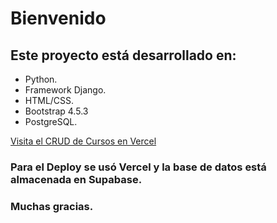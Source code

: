 # Bienvenido
## Este proyecto está desarrollado en:
- Python.
- Framework Django.
- HTML/CSS.
- Bootstrap 4.5.3
- PostgreSQL.


[Visita el CRUD de Cursos en Vercel](https://crud-cursos.vercel.app)



### Para el Deploy se usó Vercel y la base de datos está almacenada en Supabase.


### Muchas gracias.


